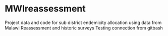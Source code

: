 # MWIreassessment
Project data and code for sub district endemicity allocation using data from Malawi Reassessment and historic surveys
Testing connection from gitbash 
